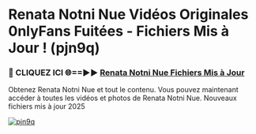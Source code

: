 # Renata Notni Nue Vidéos Originales 0nlyFans Fuitées - Fichiers Mis à Jour ! (pjn9q)

<h3>🔴 CLIQUEZ ICI 🌐==►► <a href="https://tinyurl.com/2pmr4ezf" rel="nofollow">Renata Notni Nue Fichiers Mis à Jour</a></h3>

Obtenez Renata Notni Nue et tout le contenu. Vous pouvez maintenant accéder à toutes les vidéos et photos de Renata Notni Nue. Nouveaux fichiers mis à jour 2025

[![pjn9q](https://i.imgur.com/6SNvagu.gif)](https://tinyurl.com/2pmr4ezf)
